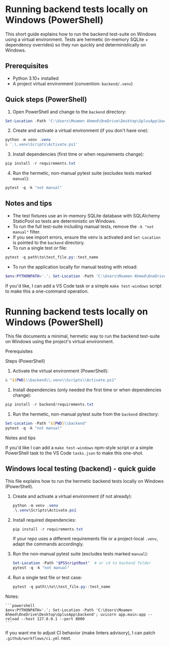 # Running backend tests locally on Windows (PowerShell)

This short guide explains how to run the backend test-suite on Windows using a virtual environment. Tests are hermetic (in-memory SQLite + dependency overrides) so they run quickly and deterministically on Windows.

## Prerequisites

- Python 3.10+ installed
- A project virtual environment (convention: `backend/.venv`)

## Quick steps (PowerShell)

1) Open PowerShell and change to the `backend` directory:

```powershell
Set-Location -Path 'C:\Users\Moamen Ahmed\OneDrive\Desktop\GplusApp\backend'
```

2) Create and activate a virtual environment (if you don't have one):

```powershell
python -m venv .venv
& '.\.venv\Scripts\Activate.ps1'
```

3) Install dependencies (first time or when requirements change):

```powershell
pip install -r requirements.txt
```

4) Run the hermetic, non-manual pytest suite (excludes tests marked `manual`):

```powershell
pytest -q -k "not manual"
```

## Notes and tips

- The test fixtures use an in-memory SQLite database with SQLAlchemy StaticPool so tests are deterministic on Windows.
- To run the full test-suite including manual tests, remove the `-k "not manual"` filter.
- If you see import errors, ensure the venv is activated and `Set-Location` is pointed to the `backend` directory.
- To run a single test or file:

```powershell
pytest -q path\to\test_file.py::test_name
```

- To run the application locally for manual testing with reload:

```powershell
$env:PYTHONPATH='.'; Set-Location -Path 'C:\Users\Moamen Ahmed\OneDrive\Desktop\GplusApp\backend'; uvicorn app.main:app --reload --host 127.0.0.1 --port 8000
```

If you'd like, I can add a VS Code task or a simple `make test-windows` script to make this a one-command operation.
 # Running backend tests locally on Windows (PowerShell)

This file documents a minimal, hermetic way to run the backend test-suite on Windows using the project's virtual environment.

Prerequisites



Steps (PowerShell)

1. Activate the virtual environment (PowerShell):

```powershell
& "${PWD}\\backend\\.venv\\Scripts\\Activate.ps1"
```

1. Install dependencies (only needed the first time or when dependencies change):

```powershell
pip install -r backend/requirements.txt
```

1. Run the hermetic, non-manual pytest suite from the `backend` directory:

```powershell
Set-Location -Path "${PWD}\\backend"
pytest -q -k "not manual"
```

Notes and tips




If you'd like I can add a `make test-windows` npm-style script or a simple PowerShell task to the VS Code `tasks.json` to make this one-shot.
## Windows local testing (backend) - quick guide

This file explains how to run the hermetic backend tests locally on Windows (PowerShell).

1. Create and activate a virtual environment (if not already):

    ```powershell
    python -m venv .venv
    .\.venv\Scripts\Activate.ps1
    ```

1. Install required dependencies:

    ```powershell
    pip install -r requirements.txt
    ```

    If your repo uses a different requirements file or a project-local `.venv`, adapt the commands accordingly.

1. Run the non-manual pytest suite (excludes tests marked `manual`):

    ```powershell
    Set-Location -Path "$PSScriptRoot"  # or cd to backend folder
    pytest -q -k "not manual"
    ```

1. Run a single test file or test case:

    ```powershell
    pytest -q path\\to\\test_file.py::test_name
    ```

Notes:


    ```powershell
    $env:PYTHONPATH='.'; Set-Location -Path 'C:\Users\Moamen Ahmed\OneDrive\Desktop\GplusApp\backend'; uvicorn app.main:app --reload --host 127.0.0.1 --port 8000
    ```

If you want me to adjust CI behavior (make linters advisory), I can patch `.github/workflows/ci.yml` next.
